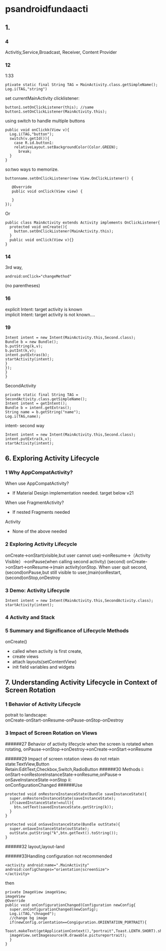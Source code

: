 # psandroidfundaacti
## 1.
### 4
Activitiy,Service,Broadcast, Receiver, Content Provider

### 12
1:33
```
ptivate static final String TAG = MainActivity.class.getSimpleName();
Log.i(TAG,"string")
```
set currentMainActivity clicklistener:
```
button1.setOnClickListener(this); //same
button1.setOnClickListener(MainActivity.this);
```
using switch to handle multiple buttons
```
public void onClickk(View v){
  Log.i(TAG,"button");
  switch(v.getId()){
    case R.id.button1:
    relativeLayout.setBackgroundColor(Color.GREEN);
      break;
  }
}
```

so:two ways to memorize.
```
buttonname.setOnClickListener(new View.OnClickListener() {

   @Override
   public void onClick(View view) {

   }
});
```
Or
```
public class MainActivity extends Activity implements OnClickListener{
  protected void onCreate(){
    button.setOnClickListener(MainActivity.this);
  }
  public void onClick(View v){}
}
```
### 14
3rd way,
```
android:onClick="changeMethod"
```
(no parentheses)


### 16
explicit Intent: target activity is known  
implicit Intent: target activity is not known....
### 19
```
Intent intent = new Intent(MainActivity.this,Second.class);
Bundle b = new Bundle();
b.putString(k,v);
b.putInt(k,v);
intent.putExtras(b);
startActivity(intent);
}
});
}
}
```
SecondActivity
```
private static final String TAG = SecondActivity.class.getSimpleName();
Intent intent = getIntent();
Bundle b = intent.getExtras();
String name = b.getString("name");
Log.i(TAG,name);
```
intent- second way
```
Intent intent = new Intent(MainActivity.this,Second.class);
intent.putExtra(k,v);
startActivity(intent);
```





## 6. Exploring Activity Lifecycle
### 1 Why AppCompatActivity?
When use AppCompatActivity?
- If Material Design implementation needed. target below v21

When use FragmentActivity?
- If nested Fragments needed

Activity
- None of the above needed

### 2 Exploring Activity Lifecycle
onCreate->onStart(visible,but user cannot use)->onResume->（Activity Visible）->onPause(when calling second activity)
(second) onCreate->onStart->onResume->(main activity)onStop.
When user quit second, (second)onPause,but still visible to user,(main)onRestart,(second)onStop,onDestroy

### 3 Demo: Activity Lifecycle
```
Intent intent = new Intent(MainActivity.this,SecondActivity.class);
startActivity(intent);
```
### 4 Activity and Stack
### 5 Summary and Significance of Lifecycle Methods
onCreate()
- called when activity is first create,
- create views
- attach layouts(setContentView)
- init field variables and widgets





## 7. Understanding Activity Lifecycle in Context of Screen Rotation
### 1 Behavior of Activity Lifecycle
potrait to landscape:  
onCreate-onStart-onResume-onPause-onStop-onDestroy

### 3 Impact of Screen Rotation on Views
######27 Behavior of activity lifecycle when the screen is rotated
when rotating, onPause->onStop->onDestroy->onCreate->onStart->onResume

######29 Impact of screen rotation
views do not retain state:TextView,Button  
Retain:EditText,Checkbox,Switch,RadioButton
######30 Methods
i:  
onStart->onRestoreInstanceState->onResume,onPause-> onSaveInstanceState->onStop
ii:  
onConfigurationChanged
######Use
```
protected void onRestoreInstanceState(Bundle saveInstanceState){
  super.onRestoreInstanceState(saveInstanceState);
  if(savedInstanceState!=null){
    btn.setText(savedInstanceState.getString(k));
  }
}

protected void onSaveInstanceState(Bundle outState){
  super.onSaveInstanceState(outState);
  outState.putString("k",btn.getText().toString());
}
```
######32
layout,layout-land

######33Handling configuration
not recommended
```
<activity android:name=".MainActivity" android:configChanges="orientation|screenSize">
</activity>
```
then
```
private ImageView imageView;
imageView
@Override
public void onConfigurationChanged(Configuration newConfig{
  super.onConfigurationChanged(newConfig);
  Log.i(TAG,"chnaged");
  //change bg image
  if(newConfig.orientation==Congiguration.ORIENTATION_PORTRAIT){
  Toast.makeText(getApplicationContext(),"portrait",Toast.LENTH.SHORT).show();
  imageView.setImagesource(R.drawable.pictureportrait);
  }
}
```





